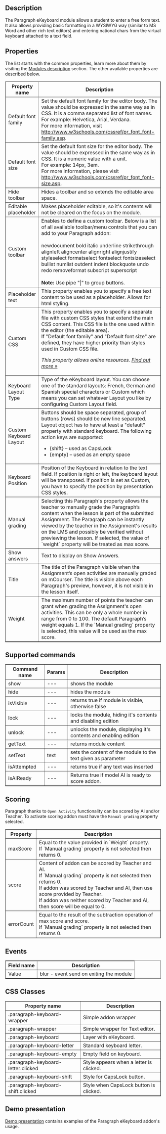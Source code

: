 ## Description

The Paragraph eKeyboard module allows a student to enter a free form text. It also allows providing basic formatting in a WYSIWYG way (similar to MS Word and other rich text editors) and entering national chars from the virtual keyboard attached to a text field.

## Properties

The list starts with the common properties, learn more about them by visiting the [Modules description](https://www.mauthor.com/doc/en/page/Modules-description) section. The other available properties are described below.

<table border="1">
    <tr>
        <th>Property name</th>
        <th>Description</th>
    </tr>
    <tr>
        <td>Default font family</td>
        <td>Set the default font family for the editor body. The value should be expressed in the same way as in CSS. It is a comma separated list of font names. <br/>For example: Helvetica, Arial, Verdana. <br/>For more information, visit <a href="http://www.w3schools.com/cssref/pr_font_font-family.asp">http://www.w3schools.com/cssref/pr_font_font-family.asp</a>.</td>
    </tr>
    <tr>
        <td>Default font size</td>
        <td>Set the default font size for the editor body. The value should be expressed in the same way as in CSS. It is a numeric value with a unit. <br/>For example: 14px, 3em.<br/>For more information, please visit <a href="http://www.w3schools.com/cssref/pr_font_font-size.asp">http://www.w3schools.com/cssref/pr_font_font-size.asp</a>.</td>
    </tr>
    <tr>
        <td>Hide toolbar</td>
        <td>Hides a toolbar and so extends the editable area space.</td>
    </tr>
    <tr>
        <td>Editable placeholder</td>
        <td>Makes placeholder editable, so it's contents will not be cleared on the focus on the module.</td>
    </tr>
    <tr>
        <td>Custom toolbar</td>
        <td>Enables to define a custom toolbar. Below is a list of all available toolbar/menu controls that you can add to your Paragraph addon:<br><br>
            newdocument bold italic underline strikethrough alignleft aligncenter alignright alignjustify styleselect formatselect fontselect fontsizeselect bullist numlist outdent indent blockquote undo redo removeformat subscript superscript<br><br>
            <strong>Note:</strong> Use pipe "|" to group buttons.
        </td>
    </tr>
    <tr>
        <td>Placeholder text</td>
        <td>This property enables you to specify a free text content to be used as a placeholder. Allows for html styling.</td>
    </tr>
    <tr>
        <td>Custom CSS</td>
        <td>This property enables you to specify a separate file with custom CSS styles that extend the main CSS content. This CSS file is the one used within the editor (the editable area).<br /> If "Default font family" and "Default font size" are defined, they have higher priority than styles used in Custom CSS file.
            <p><em>This property allows online resources. <a href="/doc/page/Online-resources">Find out more »</a></em></p>
        </td>
    </tr>
    <tr>
        <td>Keyboard Layout Type</td>
        <td>Type of the eKeyboard layout. You can choose one of the standard layouts: French, German and Spanish special characters or Custom which means you can set whatever Layout you like by configuring Custom Layout field.
        </td>
    </tr>
    <tr>
        <td>Custom Keyboard Layout</td>
        <td>Buttons should be space separated, group of buttons (rows) should be new line separated. Layout object has to have at least a "default" property with standard keyboard. The following action keys are supported: 
            <ul>
                <li>{shift} – used as CapsLock</li>
                <li>{empty} – used as an empty space</li>
            </ul>
        </td>
    </tr>
    <tr>
        <td>Keyboard Position</td>
        <td>Position of the Keyboard in relation to the text field. If position is right or left, the keyboard layout will be transposed. If position is set as Custom, you have to specify the position by presentation CSS styles.
        </td>
    </tr>
    <tr>
        <td>Manual grading</td>
        <td>Selecting this Paragraph's property allows the teacher to manually grade the Paragraph’s content when the lesson is part of the submitted Assignment. The Paragraph can be instantly viewed by the teacher in the Assignment's results on the LMS and possibly be verified without previewing the lesson. If selected, the value of `weight` property will be treated as max score.</td>
    </tr>
    <tr>
        <td>Show answers</td>
        <td>Text to display on Show Answers.</td>
    </tr>
    <tr>
        <td>Title</td>
        <td>The title of the Paragraph visible when the Assignment’s open activities are manually graded on mCourser. The title is visible above each Paragraph's preview, however, it is not visible in the lesson itself.</td>
    </tr>
    <tr>
        <td>Weight</td>
        <td>The maximum number of points the teacher can grant when grading the Assignment's open activities. This can be only a whole number in range from 0 to 100. The default Paragraph’s weight equals 1. If the `Manual grading` property is selected, this value will be used as the max score.</td>
    </tr>
</table>

## Supported commands

<table border='1'>
    <tr>
        <th>Command name</th>
        <th>Params</th> 
        <th>Description</th> 
    </tr>
    <tr>
        <td>show</td>
        <td>---</td>
        <td>shows the module</td> 
    </tr>
    <tr>
        <td>hide</td>
        <td>---</td>
        <td>hides the module</td> 
    </tr>
    <tr>
        <td>isVisible</td>
        <td>---</td>
        <td>returns true if module is visible, otherwise false</td> 
    </tr>
    <tr>
        <td>lock</td>
        <td>---</td>
        <td>locks the module, hiding it's contents and disabling edition</td> 
    </tr>
    <tr>
        <td>unlock</td>
        <td>---</td>
        <td>unlocks the module, displaying it's contents and enabling edition</td> 
    </tr>
    <tr>
        <td>getText</td>
        <td>---</td>
        <td>returns module content</td> 
    </tr>
    <tr>
        <td>setText</td>
        <td>text</td>
        <td>sets the content of the module to the text given as parameter</td> 
    </tr>
    <tr>
        <td>isAttempted</td>
        <td>---</td>
        <td>returns true if any text was inserted</td> 
    </tr>
    <tr>
        <td>isAIReady</td>
        <td>---</td>
        <td>Returns true if model AI is ready to score addon.</td> 
    </tr>
</table>

## Scoring

Paragraph thanks to `Open Activity` functionality can be scored by AI and/or Teacher. 
To activate scoring addon must have the `Manual grading` property selected.

<table border='1'>
<tbody>
    <tr>
        <th>Property</th>
        <th>Description</th>
    </tr>
    <tr>
        <td>maxScore</td>
        <td>Equal to the value provided in `Weight` propety.<br>
            If `Manual grading` property is not selected then returns 0.
        </td>
    </tr>
    <tr>
        <td>score</td>
        <td>Content of addon can be scored by Teacher and AI.<br>
            If `Manual grading` property is not selected then returns 0.<br>
            If addon was scored by Teacher and AI, then use score provided by Teacher.<br>
            If addon was neither scored by Teacher and AI, then score will be equal to 0.
        </td>
    </tr>
    <tr>
        <td>errorCount</td>
        <td>Equal to the result of the subtraction operation of max score and score.<br>
            If `Manual grading` property is not selected then returns 0.
        </td>
    </tr>
</tbody>
</table>

## Events

<table border='1'>
    <tr>
        <th>Field name</th>
        <th>Description</th>
    </tr>
    <tr>
        <td>Value</td>
        <td>blur - event send on exiting the module</td>
    </tr>
</table>

## CSS Classes

<table border='1'>
    <tr>
        <th>Property name</th>
        <th>Description</th>
    </tr>
	<tr>
        <td>.paragraph-keyboard-wrapper</td>
        <td>Simple addon wrapper</td>
    </tr>
	<tr>
        <td>.paragraph-wrapper</td>
        <td>Simple wrapper for Text editor.</td>
    </tr>
	<tr>
        <td>.paragraph-keyboard</td>
        <td>Layer with eKeyboard.</td>
    </tr>
	<tr>
        <td>.paragraph-keyboard-letter</td>
        <td>Standard keyboard letter.</td>
    </tr>
	<tr>
        <td>.paragraph-keyboard-empty</td>
        <td>Empty field on keyboard.</td>
    </tr>
	<tr>
        <td>.paragraph-keyboard-letter.clicked</td>
        <td>Style appears when a letter is clicked.</td>
    </tr>
	<tr>
        <td>.paragraph-keyboard-shift</td>
        <td>Style for CapsLock button.</td>
    </tr>
	<tr>
        <td>.paragraph-keyboard-shift.clicked</td>
        <td>Style when CapsLock button is clicked.</td>
    </tr>
</table>

## Demo presentation
[Demo presentation](/embed/4724619291394048 "Demo presentation") contains examples of the Paragraph eKeyboard addon's usage.              
